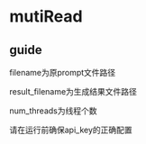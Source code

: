 # mutiRead
guide
-----------------------------------------------------------------------------------------------
filename为原prompt文件路径

result_filename为生成结果文件路径

num_threads为线程个数

请在运行前确保api_key的正确配置
